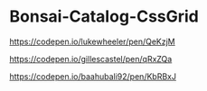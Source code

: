 # Bonsai-Catalog-CssGrid

https://codepen.io/lukewheeler/pen/QeKzjM

https://codepen.io/gillescastel/pen/qRxZQa

https://codepen.io/baahubali92/pen/KbRBxJ
